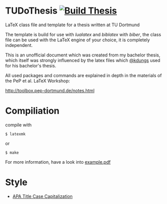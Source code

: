 # TUDoThesis [![Build Thesis](https://github.com/maxnoe/tudothesis/actions/workflows/build.yml/badge.svg)](https://github.com/maxnoe/tudothesis/actions/workflows/build.yml)

LaTeX class file and template for a thesis written at TU Dortmund

The template is build for use with _lualatex_ and _biblatex_ with _biber_,
the class file can be used with the LaTeX engine of your choice, it is completely independent.

This is an unofficial document which was created from my bachelor thesis, which itself
was strongly influenced by the latex files which [@kdungs](https://github.com/kdungs) used for his bachelor's thesis.

All used packages and commands are explained
in depth in the materials of the PeP et al. LaTeX Workshop:

http://toolbox.pep-dortmund.de/notes.html


# Compiliation

compile with
```
$ latexmk
```

or
```
$ make
```

For more information, have a look into [example.pdf](https://github.com/maxnoe/TuDoThesis/blob/master/example.pdf)

# Style
- [APA Title Case Capitalization](https://apastyle.apa.org/style-grammar-guidelines/capitalization/title-case)
